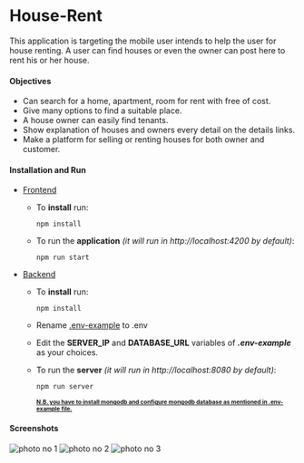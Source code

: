 # House-Rent

This application is targeting the mobile user intends to help the user for house renting. A user can find houses or even the owner can post here to rent his or her house.

#### Objectives

- Can search for a home, apartment, room for rent with free of cost.
- Give many options to find a suitable place.
- A house owner can easily find tenants.
- Show explanation of houses and owners every detail on the details links.
- Make a platform for selling or renting houses for both owner and customer.

#### Installation and Run

- [Frontend](https://github.com/rjarman/House-Rent/tree/master/frontend)

  - To **install** run:

    ```
    npm install
    ```

  - To run the **application** _(it will run in http://localhost:4200 by default)_:
    ```
    npm run start
    ```

- [Backend](https://github.com/rjarman/House-Rent/tree/master/backend)

  - To **install** run:

    ```
    npm install
    ```

  - Rename [.env-example](https://github.com/rjarman/House-Rent/blob/master/backend/.env-example) to .env
  
  - Edit the **SERVER_IP** and **DATABASE_URL** variables of **_.env-example_** as your choices.

  - To run the **server** _(it will run in http://localhost:8080 by default)_:
    ```
    npm run server
    ```
    <p style="font-size: 10px;text-decoration: underline;font-weight: bold;">N.B. you have to install mongodb and configure mongodb database as mentioned in <a href="https://github.com/rjarman/House-Rent/blob/master/backend/.env-example">.env-example</a> file.</p>

#### Screenshots

![photo no 1](https://drive.google.com/uc?export=view&id=1Fcupa1guHU2J0zPWUD0YPjZHB1f4KUaX)
![photo no 2](https://drive.google.com/uc?export=view&id=1HN6GclW4b2gN_TWwWty7U9i3uxlwuAWH)
![photo no 3](https://drive.google.com/uc?export=view&id=1gz0Dx1_3-cJAm4yFVpt3EY_oohqhI6n9)

